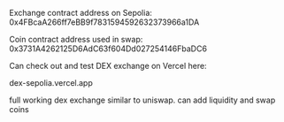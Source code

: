 Exchange contract address on Sepolia: 
0x4FBcaA266ff7eBB9f7831594592632373966a1DA

Coin contract address used in swap:
0x3731A4262125D6AdC63f604Dd027254146FbaDC6

Can check out and test DEX exchange on Vercel here:

dex-sepolia.vercel.app

full working dex exchange similar to uniswap. can add liquidity and swap coins


